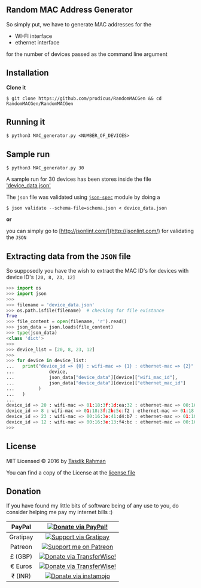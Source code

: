 ## Random MAC Address Generator

So simply put, we have to generate MAC addresses for the

- WI-FI interface
- ethernet interface

for the number of devices passed as the command line argument

## Installation

**Clone it**

`$ git clone https://github.com/prodicus/RandomMACGen && cd RandomMACGen/RandomMACGen`

## Running it

`$ python3 MAC_generator.py <NUMBER_OF_DEVICES>`

## Sample run

`$ python3 MAC_generator.py 30`

A sample run for 30 devices has been stores inside the file ['device_data.json'](https://github.com/prodicus/RandomMACGen/blob/master/RandomMACGen/device_data.json)

The `json` file was validated using [`json-spec`](https://pypi.python.org/pypi/json-spec) module by doing a

`$ json validate --schema-file=schema.json < device_data.json`

**or**

you can simply go to [http://jsonlint.com/](http://jsonlint.com/) for validating the `JSON`

## Extracting data from the `JSON` file

So supposedly you have the wish to extract the MAC ID's for devices with device ID's `[20, 8, 23, 12]`

```python
>>> import os
>>> import json
>>>
>>> filename = 'device_data.json'
>>> os.path.isfile(filename)  # checking for file existance
True
>>> file_content = open(filename, 'r').read()
>>> json_data = json.loads(file_content)
>>> type(json_data)
<class 'dict'>
>>>
>>> device_list = [20, 8, 23, 12]
>>>
>>> for device in device_list:
...   print("device_id => {0} : wifi-mac => {1} : ethernet-mac => {2}".format(
...             device,
...             json_data["device_data"][device]["wifi_mac_id"],
...             json_data["device_data"][device]["ethernet_mac_id"]
...         )
...   )
...
device_id => 20 : wifi-mac => 01:18:3f:1d:ea:32 : ethernet-mac => 00:16:3e:08:1a:fb
device_id => 8 : wifi-mac => 01:18:3f:2b:5c:f2 : ethernet-mac => 01:18:3f:14:21:97
device_id => 23 : wifi-mac => 00:16:3e:41:d4:b7 : ethernet-mac => 01:18:3f:1f:6a:c9
device_id => 12 : wifi-mac => 00:16:3e:13:f4:bc : ethernet-mac => 00:16:3e:59:f7:e8
>>>
```

## License

MIT Licensed © 2016 by [Tasdik Rahman](http://tasdikrahman.me)

You can find a copy of the License at the [license file](https://github.com/prodicus/RandomMACGen/blob/master/LICENSE)

## Donation

If you have found my little bits of software being of any use to you, do consider helping me pay my internet bills :)


| PayPal | <a href="https://paypal.me/tasdik" target="_blank"><img src="https://www.paypalobjects.com/webstatic/mktg/logo/AM_mc_vs_dc_ae.jpg" alt="Donate via PayPal!" title="Donate via PayPal!" /></a> |
|:-------------------------------------------:|:-------------------------------------------------------------:|
| Gratipay  | <a href="https://gratipay.com/tasdikrahman/" target="_blank"><img src="https://cdn.rawgit.com/gratipay/gratipay-badge/2.3.0/dist/gratipay.png" alt="Support via Gratipay" title="Support via Gratipay" /></a> |
| Patreon | <a href="https://www.patreon.com/tasdikrahman" target="_blank"><img src="http://i.imgur.com/ICWPFOs.png" alt="Support me on Patreon" title="Support me on Patreon" /></a> |
| £ (GBP) | <a href="https://transferwise.com/pay/d804d854-6862-4127-afdd-4687d64cbd28" target="_blank"><img src="http://i.imgur.com/ARJfowA.png" alt="Donate via TransferWise!" title="Donate via TransferWise!" /></a> |
| € Euros | <a href="https://transferwise.com/pay/64c586e3-ec99-4be8-af0b-59241f7b9b79" target="_blank"><img src="http://i.imgur.com/ARJfowA.png" alt="Donate via TransferWise!" title="Donate via TransferWise!" /></a> |
| ₹ (INR)  | <a href="https://www.instamojo.com/@tasdikrahman" target="_blank"><img src="https://www.soldermall.com/images/pic-online-payment.jpg" alt="Donate via instamojo" title="Donate via instamojo" /></a> |
